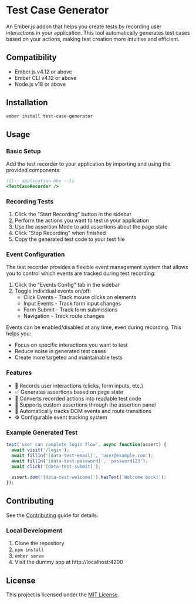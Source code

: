 # Test Case Generator

An Ember.js addon that helps you create tests by recording user interactions in your application. This tool automatically generates test cases based on your actions, making test creation more intuitive and efficient.

## Compatibility

- Ember.js v4.12 or above
- Ember CLI v4.12 or above
- Node.js v18 or above

## Installation

```bash
ember install test-case-generator
```

## Usage

### Basic Setup

Add the test recorder to your application by importing and using the provided components:

```handlebars
{{!-- application.hbs --}}
<TestCaseRecorder />
```

### Recording Tests

1. Click the "Start Recording" button in the sidebar
2. Perform the actions you want to test in your application
3. Use the assertion Mode to add assertions about the page state
4. Click "Stop Recording" when finished
5. Copy the generated test code to your test file

### Event Configuration

The test recorder provides a flexible event management system that allows you to control which events are tracked during test recording:

1. Click the "Events Config" tab in the sidebar
2. Toggle individual events on/off:
   - Click Events - Track mouse clicks on elements
   - Input Events - Track form input changes
   - Form Submit - Track form submissions
   - Navigation - Track route changes

Events can be enabled/disabled at any time, even during recording. This helps you:
- Focus on specific interactions you want to test
- Reduce noise in generated test cases
- Create more targeted and maintainable tests

### Features

- 🎥 Records user interactions (clicks, form inputs, etc.)
- ✅ Generates assertions based on page state
- 🔄 Converts recorded actions into readable test code
- 📝 Supports custom assertions through the assertion panel
- 🎯 Automatically tracks DOM events and route transitions
- ⚙️ Configurable event tracking system

### Example Generated Test

```javascript
test('user can complete login flow', async function(assert) {
  await visit('/login');
  await fillIn('[data-test-email]', 'user@example.com');
  await fillIn('[data-test-password]', 'password123');
  await click('[data-test-submit]');
  
  assert.dom('[data-test-welcome]').hasText('Welcome back!');
});
```

## Contributing

See the [Contributing](CONTRIBUTING.md) guide for details.

### Local Development

1. Clone the repository
2. `npm install`
3. `ember serve`
4. Visit the dummy app at http://localhost:4200

## License

This project is licensed under the [MIT License](LICENSE.md).
